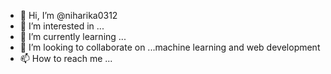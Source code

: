 - 👋 Hi, I’m @niharika0312
- 👀 I’m interested in ...
- 🌱 I’m currently learning ...
- 💞️ I’m looking to collaborate on ...machine learning and web development
- 📫 How to reach me ...

<!---
niharika0323/niharika0323 is a ✨ special ✨ repository because its `README.md` (this file) appears on your GitHub profile.
You can click the Preview link to take a look at your changes.
--->
